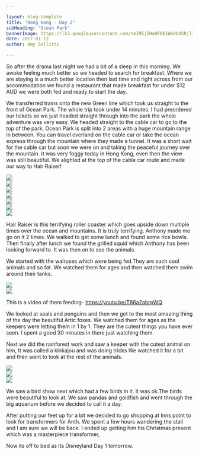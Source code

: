 ```yaml
---

layout: blog-template
title: "Hong Kong - Day 2"
subHeading: "Ocean Park"
bannerImage: https://lh3.googleusercontent.com/hmI95jZHeDF0E1WoUb45RjlITynhJzmgbmh7SaPk2eYoxIzbDIpGBDf4IljqeA2hJKHZVy7e9jE28QWAN8OyDYOa8AcYXS7EtFcNyZNLX3QvF0AtDBhdvHsXVSHPl2D_czeiBwv8fA=w2400
date: 2017-01-12
author: Amy Sellitti

---
```

So after the drama last night we had a bit of a sleep in this morning. We awoke feeling much better so we headed to search for breakfast. Where we are staying is a much better location then last time and right across from our accommodation we found a restaurant that made breakfast for under $12 AUD we were both fed and ready to start the day. 

We transferred trains onto the new Green line which took us straight to the front of Ocean Park. The whole trip took under 14 minutes. I had preordered our tickets so we just headed straight through into the park the whole adventure was very easy. We headed straight to the cable car to go to the top of the park. Ocean Park is split into 2 areas with a huge mountain range in between. You can travel overland on the cable car or take the ocean express through the mountain where they made a tunnel. It was a short wait for the cable car but soon we were on and taking the peaceful journey over the mountain. It was very foggy today in Hong Kong, even then the view was still beautiful. We alighted at the top of the cable car route and made our way to Hair Raiser!

<div class="center-image"><img src="https://lh3.googleusercontent.com/LHp_OkoxZruaUauotXnhTvjRt9k86km0nyCf0AvAEKQxWsHzBqkoqBo4Vfh8ogE3RjoAuq_9ucDo3zP9NF9sf0moCOudy7OQwl0DvNB7wqApqd0RQLg-xrSgp4kvO9-2h4iYAcLz0g=w2400" /></div>
<div class="center-image"><img src="https://lh3.googleusercontent.com/rqH371ocZwysw0cPbdYcbuJ8hULruOe5QDHDIjptlCnU210Mf6h3npLS9HsVb6tFs8na1lbtkEhNnITN54rDmsQO1e0H9zB7O6-KLlmguVKRgLutkPVBFvzWwcneNJ3qLr3EqsBrmg=w2400" /></div>
<div class="center-image"><img src="https://lh3.googleusercontent.com/7x9WLlVdaNbBagUdRtJGVa-GvPpazZQGAHOLwsdAXcurEjcCniQKzWQv7hhg0loqK5MDwNmEqlZBRsrvRdz0_eca_fJtRAkKjtKO--gru2VrenBntPD7Cu1Kf503YyZzen8juKsXCg=w2400" /></div>
<div class="center-image"><img src="https://lh3.googleusercontent.com/aEt8DzyrNEnu9-GZ0kBpAI2FYRXx7CGcqsWesZS91UGW8RuZISnyIt4BBCQwvRqMNtKVof_7zRhDfqLy_PpJbMq8vvr1JPY0i9lWhLRlfupVF-BDbvgVcuruRYN1qi8yhkcSDj1uuQ=w2400" /></div>
<div class="center-image"><img src="https://lh3.googleusercontent.com/KjbQCJVA_02kagj9MwjpHj8H-yqfuCXS1k7PpQqbAJ15kkqEN257xk0YvyJtgCjYHpetkL-LwPrGCTdVwnXPp7xUOKilT8Ww04xyfS4oHXQMJ09jCBee8QXrT4N-fNnCSS1MUiXxkw=w2400" /></div>
<div class="center-image"><img src="https://lh3.googleusercontent.com/hmI95jZHeDF0E1WoUb45RjlITynhJzmgbmh7SaPk2eYoxIzbDIpGBDf4IljqeA2hJKHZVy7e9jE28QWAN8OyDYOa8AcYXS7EtFcNyZNLX3QvF0AtDBhdvHsXVSHPl2D_czeiBwv8fA=w2400" /></div>
<div class="center-image"><img src="https://lh3.googleusercontent.com/VGeEUzgPneV96HPnMhb-7OAvea_oW5eUQLCG_VBNwNsg2AWmVnnI3fH8NZPCtV352OIcMHVVNSSEAKqhByV3ppxUD6gAbvQWLR8APzQ_pdlddG33UAzsRBxf2ouTOUGfBBnDRtBrGQ=w2400" /></div>


Hair Raiser is this terrifying roller coaster which goes upside down multiple times over the ocean and mountains. It is truly terrifying. Anthony made me go on it 2 times. We walked to get some lunch and found some rice bowls. Then finally after lunch we found the grilled squid which Anthony has been looking forward to. It was then on to see the animals.

We started with the walruses which were being fed.They are such cool animals and so fat. We watched them for ages and then watched them swim around their tanks. 

<div class="center-image"><img src="https://lh3.googleusercontent.com/dEq36L7-ybJ77U-ZmfWx1wu_ks-pmS0Tju4_FfkEryF5k3enH3MXUj6oB5EWGvhNTvG7gEqrcBfk8CWCvePnhuw3HihlZdZtZj7dERBv-vLqPKxVGPMU5zWTlwxQSzI_7XwhgvRN1w=w2400" /></div>
<div class="center-image"><img src="https://lh3.googleusercontent.com/-0o0CP5JUqzL2kvDA1NMgrmwDTKiUBUjToKvKswaNdICwJLBab5NV_nLh0_26kDzQXc1LU1YiaFloa-9FkLpLb_SXvzToYJ0kmFWv8L_7IUcN2NC6IDzXmOSBO4tJS4AUkHyvp5IXw=w2400" /></div>

This is a video of them feeding-
https://youtu.be/T86a2abrpWQ
 
We looked at seals and penguins and then we got to the most amazing thing of the day the beautiful Artic foxes. We watched them for ages as the keepers were letting them in 1 by 1. They are the cutest things you have ever seen. I spent a good 30 minutes in there just watching them.

Next we did the rainforest work and saw a keeper with the cutest animal on him, It was called a kinkajou and was doing tricks We watched it for a bit and then went to look at the rest of the animals.
 
<div class="center-image"><img src="https://lh3.googleusercontent.com/lzTQVgnXj2lo-9yPtQnK9DhKOEnJESQoRmXKcyE2CjEYo95LLx-UK_hwtzVhb12rDJyuX8gZUD1A47jPVY_JxWiVGgsVf8Wa3WVu_qgPpmqWFX4W8Boh081Bs8s9OVVYOHBy-lsy9g=w2400" /></div>
<div class="center-image"><img src="https://lh3.googleusercontent.com/Um6s5Zr-ua5iroD8Zmfw6HSyjfsl3w2yGvakSNvWRFBwmQ4VV20jXwMQFrpydJt_EMS6o5c-nM3ejiHlF7M_3BedPnWdTt5V3vQLxtd2d4UDvMWkck_WBXByX69LY93Zx2PZJp93mQ=w2400" /></div>
<div class="center-image"><img src="https://lh3.googleusercontent.com/XbYDPPA37IgWjA2a6ITBdCC5ViRQDsHlXWME15_tlJpCuQGBzug7dmSwip7kO0r8atzJjYcJJQ3gTWT99jYJNMdDt9PYykmkO01wWWXUrr0SiKmU5yhtKibh1aefoIZFWUyGjvN8BA=w2400" /></div>

We saw a bird show next which had a few birds in it. It was ok.The birds were beautiful to look at. We saw pandas and goldfish and went through the big aquarium before we decided to call it a day. 

After putting our feet up for a bit we decided to go shopping at Inns point to look for transformers for Anth. We spent a few hours wandering the stall and I am sure we will be back. I ended up getting him his Christmas present which was a masterpiece transformer, 

Now its off to bed as its Disneyland Day 1 tomorrow.  
